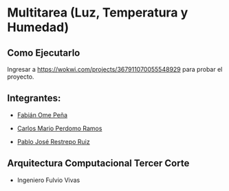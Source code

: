 # Multitarea (Luz, Temperatura y Humedad)

## Como Ejecutarlo

Ingresar a https://wokwi.com/projects/367911070055548929 para probar el proyecto.

## Integrantes:

- [Fabián Ome Peña](https://github.com/Fabian-Ome)

- [Carlos Mario Perdomo Ramos](https://github.com/cmperdomo17)

- [Pablo José Restrepo Ruiz](https://github.com/Pablo736)

## Arquitectura Computacional Tercer Corte 
 
- Ingeniero Fulvio Vivas
